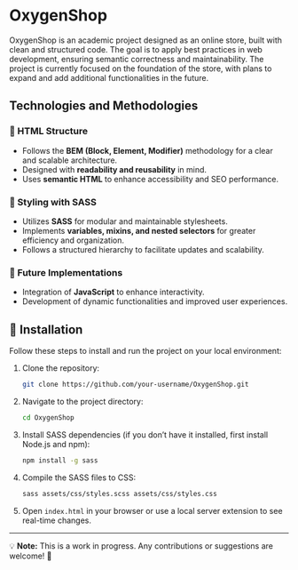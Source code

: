 # OxygenShop

OxygenShop is an academic project designed as an online store, built with clean and structured code. The goal is to apply best practices in web development, ensuring semantic correctness and maintainability. The project is currently focused on the foundation of the store, with plans to expand and add additional functionalities in the future.

## Technologies and Methodologies

### 📐 HTML Structure
- Follows the **BEM (Block, Element, Modifier)** methodology for a clear and scalable architecture.
- Designed with **readability and reusability** in mind.
- Uses **semantic HTML** to enhance accessibility and SEO performance.

### 🎨 Styling with SASS
- Utilizes **SASS** for modular and maintainable stylesheets.
- Implements **variables, mixins, and nested selectors** for greater efficiency and organization.
- Follows a structured hierarchy to facilitate updates and scalability.

### 🚀 Future Implementations
- Integration of **JavaScript** to enhance interactivity.
- Development of dynamic functionalities and improved user experiences.

## 🔧 Installation
Follow these steps to install and run the project on your local environment:

1. Clone the repository:
   ```sh
   git clone https://github.com/your-username/OxygenShop.git
   ```
2. Navigate to the project directory:
   ```sh
   cd OxygenShop
   ```
3. Install SASS dependencies (if you don’t have it installed, first install Node.js and npm):
   ```sh
   npm install -g sass
   ```
4. Compile the SASS files to CSS:
   ```sh
   sass assets/css/styles.scss assets/css/styles.css
   ```
5. Open `index.html` in your browser or use a local server extension to see real-time changes.

---

💡 **Note:** This is a work in progress. Any contributions or suggestions are welcome! 🚀
